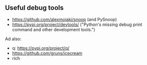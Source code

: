 ## Useful debug tools

- https://github.com/alexmojaki/snoop (and PySnoop)
- https://pypi.org/project/devtools/ ("Python's missing debug print command and other development tools.")

Ad also:

- q: https://pypi.org/project/q/
- https://github.com/gruns/icecream
- rich